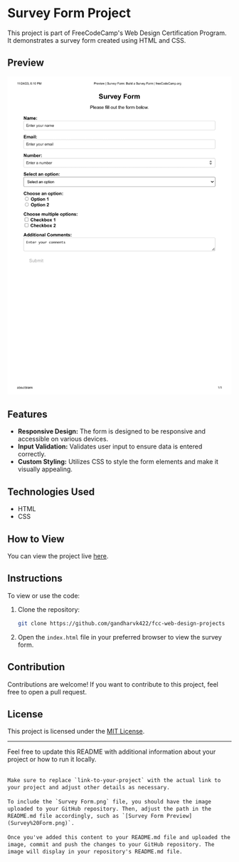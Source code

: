 # Survey Form Project

This project is part of FreeCodeCamp's Web Design Certification Program. It demonstrates a survey form created using HTML and CSS.

## Preview

![Survey Form Preview](Survey%20Form.png)

## Features

- **Responsive Design:** The form is designed to be responsive and accessible on various devices.
- **Input Validation:** Validates user input to ensure data is entered correctly.
- **Custom Styling:** Utilizes CSS to style the form elements and make it visually appealing.

## Technologies Used

- HTML
- CSS

## How to View

You can view the project live [here](https://www.freecodecamp.org/learn/2022/responsive-web-design/build-a-survey-form-project/build-a-survey-form).

## Instructions

To view or use the code:

1. Clone the repository:
   ```bash
   git clone https://github.com/gandharvk422/fcc-web-design-projects
   ```

2. Open the `index.html` file in your preferred browser to view the survey form.

## Contribution

Contributions are welcome! If you want to contribute to this project, feel free to open a pull request.

## License

This project is licensed under the [MIT License](LICENSE).

---

Feel free to update this README with additional information about your project or how to run it locally.
```

Make sure to replace `link-to-your-project` with the actual link to your project and adjust other details as necessary.

To include the `Survey Form.png` file, you should have the image uploaded to your GitHub repository. Then, adjust the path in the README.md file accordingly, such as `[Survey Form Preview](Survey%20Form.png)`.

Once you've added this content to your README.md file and uploaded the image, commit and push the changes to your GitHub repository. The image will display in your repository's README.md file.